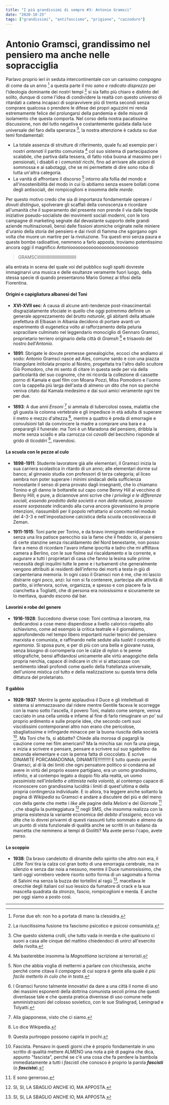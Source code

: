 ```yaml
---
title: "I più grandissimi di sempre #3: Antonio Gramsci"
date: "2020-10-25"
tags: ["grandissimi", "antifascismo", "prigione", "cazzoduro"]
---
```


# Antonio Gramsci, grandissimo nel pensiero ma anche nelle sopracciglia

Parlavo proprio ieri in seduta intercontinentale con un carissimo *compagno* di come da un anno [^1] a questa parte il mio *sano e radicato disprezzo* per l'ideologia dominante dei nostri tempi [^2] si sia fatto più chiaro e distinto del solito, dunque di come l'idea di condividere la realtà con questo universo di ritardati a catena incapaci di sopravvivere più di trenta secondi senza comprare qualcosa o prendere le difese dei propri aguzzini mi renda estremamente felice del prolungarsi della pandemia e delle misure di isolamento che questa comporta.
Nel corso della nostra pacatissima discussione, non del tutto negativa e costantemente guidata dalla luce universale del faro della speranza [^3], la nostra attenzione è caduta su due temi fondamentali:

*   La totale assenza di strutture di riferimento, quale fu ad esempio per i nostri *antenati* il partito comunista [^4] col suo sistema di partecipazione scalabile, che partiva dalla tessera, di fatto roba buona al massimo per i pensionati, i disabili e i *comunisti ricchi*, fino ad arrivare alle azioni di sommossa e ai sabotaggi, che se mi permettete di dire sono roba di tutta un'altra categoria.
*   La vanità di affrontare il discorso [^5] intorno alla follia del mondo e all'insostenibilità del modo in cui lo abitiamo senza essere bollati come degli antisociali, dei rompicoglioni e insomma delle *merde*.

Per questo motivo credo che sia di importanza fondamentale operare *i dovuti distinguo*, spolverare gli scaffali della conoscenza e ricordare all'umanità che il superamento del presente non prende il via dalle tiepide iniziative pseudo-socialiste dei movimenti sociali moderni, con le loro campagne di marketing segnate dal devastante supporto delle grandi aziende multinazionali, bensì dalle fissioni atomiche originate nelle miniere d'uranio della storia del pensiero e dai rivoli di fiamma che sgorgano ogni volta che muore un martire per la rivoluzione. Tra questi eroi senza paura e queste bombe radioattive, nemmeno a farlo apposta, troviamo potentissimo ancora oggi il magnifico Antonioooooooooooooooooooooooooo 

 > GRAMSCIIIIIIIIIIIIIIIIIIIIIIIIIIIIIIIII

alla entrata in scena del quale voi del pubblico sugli spalti dovreste immaginarvi una musica e delle esultanze veramente fuori luogo, della stessa specie di quando presentarono Mario Gomez ai tifosi della Fiorentina.

#### Origini e capigliatura albanesi del Toni

- **XVI-XVII sec**: A causa di alcune anti-tendenze post-rinascimentali disgraziatamente sfociate in quello che oggi potremmo definire un generale apprezzamento del *brutto naturale*, gli abitanti della attuale prefettura di Elbasan in Albania decidono di portare avanti un esperimento di eugenetica volto al rafforzamento della peluria sopraciliare culminato nel leggendario monociglio di Gennaro Gramsci, proprietario terriero originario della città di *Gramsh* [^6] e trisavolo del nostro *bell'Antonio*.

- **1891**: Sbrigate le dovute premesse genealogiche, eccoci che andiamo al sodo: Antonio Gramsci nasce ad Ales, comune sardo e con una piazza triangolare intitolata proprio al Nostro, progettata tra l'altro dallo scultore Giò Pomodoro, che mi sento di citare in questa sede per via della particolarità del suo cognome, che mi ricorda la collezione di cassette porno di Kamala e quel film con Moana Pozzi, Miss Pomodoro e l'uomo con la cappella più larga dell'asta di almeno un dito che non so perché veniva citato dal Kamala medesimo e dai suoi amici veramente ogni tre per due.

- **1893**: A due anni *Ensoni* [^7] si ammala di tubercolosi ossea, malattia che gli guasta la colonna vertebrale e gli impedisce in età adulta di superare il metro e mezzo d'altezza [^8], mentre a quattro è preda di emorragie e convulsioni tali da convincere la madre a comprare una bara e a preparargli il funerale: ma Toni è un Maradona del pensiero, dribbla la morte senza sciallo e alla carrozza coi *cavalli* del becchino risponde al grido di *ticoddiri* [^9], riavendosi.

#### La scuola con le pezze al culo

- **1898-1911**: Studente lavoratore già alle elementari, il Gramsci inizia la sua carriera scolastica in ritardo di un anno; alle elementari dorme sul banco; al ginnasio studia con professori di terza categoria; al liceo sembra non poter superare i minimi sindacali della sufficienza nonostante il senso di pena provato dagli insegnanti, che lo chiamano Tonino e gli danno le bottarelle sul capo come Benny Hill al vecchino di Benny Hill; e pure, a diciannove anni scrive che *i privilegi e le differenze sociali, essendo prodotto della società e non della natura, possono essere sorpassate* indicando alla curva ancora giovanissimo le proprie intenzioni, riassumibili per il popolo refrattario al concetto nel modulo del 4-3-3 e nell'impostazione calcistica della scuola cecoslovacca di Zeman.

- **1911-1915**: Toni parte per Torino, e da bravo immigrato meridionale e senza una lira patisce parecchio sia la fame che il freddo: io, al pensiero di certe stanzine senza riscaldamento del Nord benestante, non posso fare a meno di ricordare l'avaro infame ipocrita e ladro che mi affittava camera a Berlino, con le sue fisime sul riscaldamento e la corrente, e augurare a tutti i proprietari di casa che fanno la lesina sulle prime necessità degli inquilini tutte le pene e i turbamenti che generalmente vengono attribuiti ai residenti dell'inferno dei morti a testa in giù di carpenteriana memoria.
In ogni caso il Gramsci non é me, che mi lascio distrarre ogni poco, anzi: lui non si fa contenere, partecipa alle attività di partito, si infervora, scrive, organizza, e spesso e con piacere fa la cianchetta a Togliatti, che di persona era noiosissimo e sicuramente se lo meritava, quando escono dal bar.

#### Lavorini e robe del genere

- **1916-1928**: Succedono diverse cose: Toni continua a lavorare, ma dedicandosi a cose meno dispendiose a livello calorico rispetto allo schiavismo, come ad esempio la critica teatrale e il giornalismo, approfondendo nel tempo libero importanti nuclei teorici del pensiero marxista e comunista, e raffinando nelle sedute alla *tualèt* il concetto di *egemonia*. Si sposa pure, e per di più con una bella e giovane russa, senza bisogno di corromperla con le calze di nylon o le penne stilografiche, bensì affidandosi unicamente alle virtù anagogiche della propria nerchia, capace di indicare in chi vi si attaccasse con sentimento ideali profondi come quello della fratellanza universale, dell'unione mistica col tutto e della realizzazione su questa terra della dittatura del proletariato.

#### Il gabbio

- **1928-1937**: Mentre la gente applaudiva il Duce e gli intellettuali di sistema si ammazzavano dal ridere mentre Gentile faceva le scorregge con la mano sotto l'ascella, il povero Toni, malato come sempre, veniva cacciato in una cella umida e infame al fine di farlo rimuginare un po' sul proprio ardimento e sulle proprie idee, che secondo certi suoi viscidissimi contemporanei altro non erano che pericolose, sbagliatissime e infingarde minacce per la buona riuscita della società [^10]. 
Ma Toni che fa, si abbatte? Chiede alla morosa di pagargli la cauzione come nei film americani? Ma la minchia sai: non fa una piega, e inizia a scrivere e pensare, pensare e scrivere sul suo sgabellino da seconda elementare e con la penna fatta di cioccolato. E scrive DINAMITE PORCAMADONNA, DINAMITE!!!!!!!!!!
E tutto questo perché Gramsci, al di là dei limiti che ogni pensatore politico si condanna ad avere in virtù del proprio essere partigiano, era un uomo grandissimo, infinito, e al contempo legato a doppio filo alla realtà, un uomo *pessimista nell'intelletto e ottimista nella volontà*, al contempo capace di riconoscere con grandissima lucidità i limiti di quest'ultima e della propria contingenza individuale. E io allora, tra leggere anche soltanto la pagina di *Wikipedia* su Gramsci e andare a discutere del più e del meno con della gente che mette i *like* alle pagine della *Meloni* e del *Giornale* [^11] , che sbaglia la punteggiatura [^12] negli SMS, che insomma realizza con la propria esistenza la variante economica del *debito d'ossigeno*, ecco voi dite che io dovrei privarmi di questi riassunti tutto sommato e almeno da un punto di vista funzionale di qualità anche se scritti in un italiano da marcetta che nemmeno ai tempi di Giolitti? Ma avete perso i'capo, avete perso.

#### Lo scoppio

- **1938**: Da bravo candelotto di dinamite dello spirito che altro non era, il *Little Toni* tira la calza col gran botto di una emorragia cerebrale, ma in silenzio e senza dar noia a nessuno, mentre il Duce rumorosissimo, che tanti oggi vorrebero vedere risorto sotto forma di un sagomato a forma di Salvini ma senza la buzza dei tortellini al ragù [^12], macellava le orecchie degli italiani col suo lessico da fumatore di crack e la sua mascella quadrata da stronzo, fascio, rompicoglioni e merda. E anche per oggi siamo a posto così.


___


[^1]: Forse due eh: non ho a portata di mano la clessidra.
[^2]: La riuscitissima fusione tra fascismo psicotico e psicosi consumista.
[^3]: Che questo sistema crolli, che tutto vada in merda e che qualcuno ci suoni a casa alle cinque del mattino chiedendoci di unirci all'esercito della rivolta.
[^4]: Ma basterebbe insomma la *Magnottiana* iscrizione ai terroristi.
[^5]: Non che abbia voglia di mettermi a parlare con chicchessia, anche perché come citava il *compagno* di cui sopra è gente alla quale *è più facile metterlo in culo che in testa*.
[^6]: I Gramsci furono talmente innovativi da dare a una città il nome di uno dei massimi esponenti della dottrina comunista secoli prima che questi diventasse tale e che questa pratica divenisse di uso comune nelle amministrazioni del colosso sovietico, con le sue Stalingrad, Leningrad e Tolyatti.
[^7]: Alla giapponese, visto che ci siamo.
[^8]: Lo dice Wikipedia.
[^9]: Questa purtroppo possono capirla in pochi.
[^10]: Fascista. Pensavo in questi giorni che è proprio fondamentale in uno scritto di qualità mettere ALMENO una nota a piè di pagina che dica, appunto "fascista", perché se c'é una cosa che fa perdere la bambola immediatamente a tutti i *fascisti* che conosco è proprio la parola ***fascisti*** (o ***fascista***).
[^11]: E sono generoso.
[^12]: SI, SI, LA SBAGLIO ANCHE IO, MA APPOSTA.
[^13]: Brutta madonna che schifo.